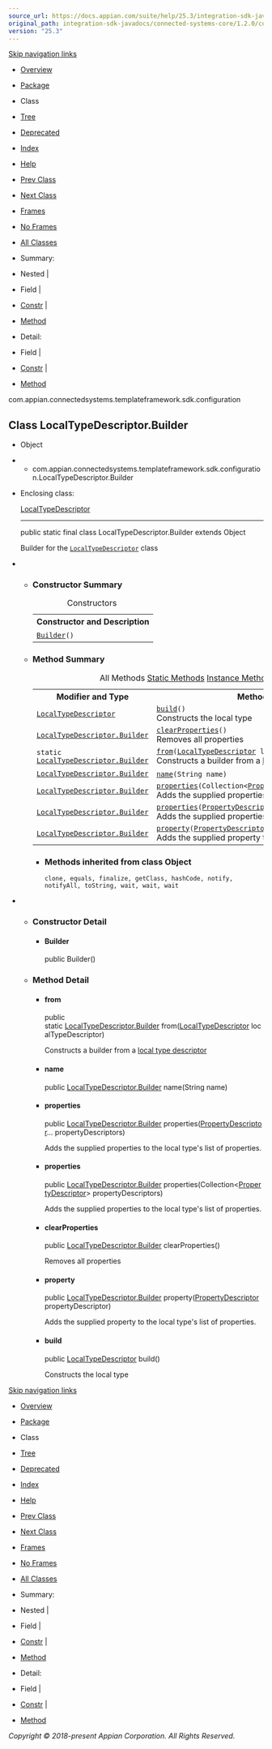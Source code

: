 ```yaml
---
source_url: https://docs.appian.com/suite/help/25.3/integration-sdk-javadocs/connected-systems-core/1.2.0/com/appian/connectedsystems/templateframework/sdk/configuration/LocalTypeDescriptor.Builder.html
original_path: integration-sdk-javadocs/connected-systems-core/1.2.0/com/appian/connectedsystems/templateframework/sdk/configuration/LocalTypeDescriptor.Builder.html
version: "25.3"
---
```


[Skip navigation links](#skip.navbar.top "Skip navigation links")

-   [Overview](../../../../../../overview-summary.html)
-   [Package](package-summary.html)
-   Class
-   [Tree](package-tree.html)
-   [Deprecated](../../../../../../deprecated-list.html)
-   [Index](../../../../../../index-all.html)
-   [Help](../../../../../../help-doc.html)

-   [Prev Class](../../../../../../com/appian/connectedsystems/templateframework/sdk/configuration/LocalTypeDescriptor.html "class in com.appian.connectedsystems.templateframework.sdk.configuration")
-   [Next Class](../../../../../../com/appian/connectedsystems/templateframework/sdk/configuration/LocalTypePropertyDescriptor.html "class in com.appian.connectedsystems.templateframework.sdk.configuration")

-   [Frames](../../../../../../index.html?com/appian/connectedsystems/templateframework/sdk/configuration/LocalTypeDescriptor.Builder.html)
-   [No Frames](LocalTypeDescriptor.Builder.html)

-   [All Classes](../../../../../../allclasses-noframe.html)

-   Summary: 
-   Nested | 
-   Field | 
-   [Constr](#constructor.summary) | 
-   [Method](#method.summary)

-   Detail: 
-   Field | 
-   [Constr](#constructor.detail) | 
-   [Method](#method.detail)

com.appian.connectedsystems.templateframework.sdk.configuration

## Class LocalTypeDescriptor.Builder

-   Object
-   -   com.appian.connectedsystems.templateframework.sdk.configuration.LocalTypeDescriptor.Builder

-   Enclosing class:

    [LocalTypeDescriptor](../../../../../../com/appian/connectedsystems/templateframework/sdk/configuration/LocalTypeDescriptor.html "class in com.appian.connectedsystems.templateframework.sdk.configuration")

    * * *

    public static final class LocalTypeDescriptor.Builder
    extends Object

    Builder for the [`LocalTypeDescriptor`](../../../../../../com/appian/connectedsystems/templateframework/sdk/configuration/LocalTypeDescriptor.html "class in com.appian.connectedsystems.templateframework.sdk.configuration") class

-   -   ### Constructor Summary

        <table class="memberSummary" border="0" cellpadding="3" cellspacing="0" summary="Constructor Summary table, listing constructors, and an explanation"><caption><span>Constructors</span><span class="tabEnd">&nbsp;</span></caption><tbody><tr><th class="colOne" scope="col">Constructor and Description</th></tr><tr class="altColor"><td class="colOne"><code><span class="memberNameLink"><a href="../../../../../../com/appian/connectedsystems/templateframework/sdk/configuration/LocalTypeDescriptor.Builder.html#Builder--">Builder</a></span>()</code>&nbsp;</td></tr></tbody></table>

    -   ### Method Summary

        <table class="memberSummary" border="0" cellpadding="3" cellspacing="0" summary="Method Summary table, listing methods, and an explanation"><caption><span id="t0" class="activeTableTab"><span>All Methods</span><span class="tabEnd">&nbsp;</span></span><span id="t1" class="tableTab"><span><a href="javascript:show(1);">Static Methods</a></span><span class="tabEnd">&nbsp;</span></span><span id="t2" class="tableTab"><span><a href="javascript:show(2);">Instance Methods</a></span><span class="tabEnd">&nbsp;</span></span><span id="t4" class="tableTab"><span><a href="javascript:show(8);">Concrete Methods</a></span><span class="tabEnd">&nbsp;</span></span></caption><tbody><tr><th class="colFirst" scope="col">Modifier and Type</th><th class="colLast" scope="col">Method and Description</th></tr><tr id="i0" class="altColor"><td class="colFirst"><code><a href="../../../../../../com/appian/connectedsystems/templateframework/sdk/configuration/LocalTypeDescriptor.html" title="class in com.appian.connectedsystems.templateframework.sdk.configuration">LocalTypeDescriptor</a></code></td><td class="colLast"><code><span class="memberNameLink"><a href="../../../../../../com/appian/connectedsystems/templateframework/sdk/configuration/LocalTypeDescriptor.Builder.html#build--">build</a></span>()</code><div class="block">Constructs the local type</div></td></tr><tr id="i1" class="rowColor"><td class="colFirst"><code><a href="../../../../../../com/appian/connectedsystems/templateframework/sdk/configuration/LocalTypeDescriptor.Builder.html" title="class in com.appian.connectedsystems.templateframework.sdk.configuration">LocalTypeDescriptor.Builder</a></code></td><td class="colLast"><code><span class="memberNameLink"><a href="../../../../../../com/appian/connectedsystems/templateframework/sdk/configuration/LocalTypeDescriptor.Builder.html#clearProperties--">clearProperties</a></span>()</code><div class="block">Removes all properties</div></td></tr><tr id="i2" class="altColor"><td class="colFirst"><code>static <a href="../../../../../../com/appian/connectedsystems/templateframework/sdk/configuration/LocalTypeDescriptor.Builder.html" title="class in com.appian.connectedsystems.templateframework.sdk.configuration">LocalTypeDescriptor.Builder</a></code></td><td class="colLast"><code><span class="memberNameLink"><a href="../../../../../../com/appian/connectedsystems/templateframework/sdk/configuration/LocalTypeDescriptor.Builder.html#from-com.appian.connectedsystems.templateframework.sdk.configuration.LocalTypeDescriptor-">from</a></span>(<a href="../../../../../../com/appian/connectedsystems/templateframework/sdk/configuration/LocalTypeDescriptor.html" title="class in com.appian.connectedsystems.templateframework.sdk.configuration">LocalTypeDescriptor</a>&nbsp;localTypeDescriptor)</code><div class="block">Constructs a builder from a <a href="../../../../../../com/appian/connectedsystems/templateframework/sdk/configuration/LocalTypeDescriptor.html" title="class in com.appian.connectedsystems.templateframework.sdk.configuration">local type descriptor</a></div></td></tr><tr id="i3" class="rowColor"><td class="colFirst"><code><a href="../../../../../../com/appian/connectedsystems/templateframework/sdk/configuration/LocalTypeDescriptor.Builder.html" title="class in com.appian.connectedsystems.templateframework.sdk.configuration">LocalTypeDescriptor.Builder</a></code></td><td class="colLast"><code><span class="memberNameLink"><a href="../../../../../../com/appian/connectedsystems/templateframework/sdk/configuration/LocalTypeDescriptor.Builder.html#name-java.lang.String-">name</a></span>(String&nbsp;name)</code>&nbsp;</td></tr><tr id="i4" class="altColor"><td class="colFirst"><code><a href="../../../../../../com/appian/connectedsystems/templateframework/sdk/configuration/LocalTypeDescriptor.Builder.html" title="class in com.appian.connectedsystems.templateframework.sdk.configuration">LocalTypeDescriptor.Builder</a></code></td><td class="colLast"><code><span class="memberNameLink"><a href="../../../../../../com/appian/connectedsystems/templateframework/sdk/configuration/LocalTypeDescriptor.Builder.html#properties-java.util.Collection-">properties</a></span>(Collection&lt;<a href="../../../../../../com/appian/connectedsystems/templateframework/sdk/configuration/PropertyDescriptor.html" title="class in com.appian.connectedsystems.templateframework.sdk.configuration">PropertyDescriptor</a>&gt;&nbsp;propertyDescriptors)</code><div class="block">Adds the supplied properties to the local type's list of properties.</div></td></tr><tr id="i5" class="rowColor"><td class="colFirst"><code><a href="../../../../../../com/appian/connectedsystems/templateframework/sdk/configuration/LocalTypeDescriptor.Builder.html" title="class in com.appian.connectedsystems.templateframework.sdk.configuration">LocalTypeDescriptor.Builder</a></code></td><td class="colLast"><code><span class="memberNameLink"><a href="../../../../../../com/appian/connectedsystems/templateframework/sdk/configuration/LocalTypeDescriptor.Builder.html#properties-com.appian.connectedsystems.templateframework.sdk.configuration.PropertyDescriptor...-">properties</a></span>(<a href="../../../../../../com/appian/connectedsystems/templateframework/sdk/configuration/PropertyDescriptor.html" title="class in com.appian.connectedsystems.templateframework.sdk.configuration">PropertyDescriptor</a>...&nbsp;propertyDescriptors)</code><div class="block">Adds the supplied properties to the local type's list of properties.</div></td></tr><tr id="i6" class="altColor"><td class="colFirst"><code><a href="../../../../../../com/appian/connectedsystems/templateframework/sdk/configuration/LocalTypeDescriptor.Builder.html" title="class in com.appian.connectedsystems.templateframework.sdk.configuration">LocalTypeDescriptor.Builder</a></code></td><td class="colLast"><code><span class="memberNameLink"><a href="../../../../../../com/appian/connectedsystems/templateframework/sdk/configuration/LocalTypeDescriptor.Builder.html#property-com.appian.connectedsystems.templateframework.sdk.configuration.PropertyDescriptor-">property</a></span>(<a href="../../../../../../com/appian/connectedsystems/templateframework/sdk/configuration/PropertyDescriptor.html" title="class in com.appian.connectedsystems.templateframework.sdk.configuration">PropertyDescriptor</a>&nbsp;propertyDescriptor)</code><div class="block">Adds the supplied property to the local type's list of properties.</div></td></tr></tbody></table>

        -   ### Methods inherited from class Object

            `clone, equals, finalize, getClass, hashCode, notify, notifyAll, toString, wait, wait, wait`

-   -   ### Constructor Detail

        -   #### Builder

            public Builder()

    -   ### Method Detail

        -   #### from

            public static [LocalTypeDescriptor.Builder](../../../../../../com/appian/connectedsystems/templateframework/sdk/configuration/LocalTypeDescriptor.Builder.html "class in com.appian.connectedsystems.templateframework.sdk.configuration") from([LocalTypeDescriptor](../../../../../../com/appian/connectedsystems/templateframework/sdk/configuration/LocalTypeDescriptor.html "class in com.appian.connectedsystems.templateframework.sdk.configuration") localTypeDescriptor)

            Constructs a builder from a [local type descriptor](../../../../../../com/appian/connectedsystems/templateframework/sdk/configuration/LocalTypeDescriptor.html "class in com.appian.connectedsystems.templateframework.sdk.configuration")

        -   #### name

            public [LocalTypeDescriptor.Builder](../../../../../../com/appian/connectedsystems/templateframework/sdk/configuration/LocalTypeDescriptor.Builder.html "class in com.appian.connectedsystems.templateframework.sdk.configuration") name(String name)

        -   #### properties

            public [LocalTypeDescriptor.Builder](../../../../../../com/appian/connectedsystems/templateframework/sdk/configuration/LocalTypeDescriptor.Builder.html "class in com.appian.connectedsystems.templateframework.sdk.configuration") properties([PropertyDescriptor](../../../../../../com/appian/connectedsystems/templateframework/sdk/configuration/PropertyDescriptor.html "class in com.appian.connectedsystems.templateframework.sdk.configuration")... propertyDescriptors)

            Adds the supplied properties to the local type's list of properties.

        -   #### properties

            public [LocalTypeDescriptor.Builder](../../../../../../com/appian/connectedsystems/templateframework/sdk/configuration/LocalTypeDescriptor.Builder.html "class in com.appian.connectedsystems.templateframework.sdk.configuration") properties(Collection<[PropertyDescriptor](../../../../../../com/appian/connectedsystems/templateframework/sdk/configuration/PropertyDescriptor.html "class in com.appian.connectedsystems.templateframework.sdk.configuration")\> propertyDescriptors)

            Adds the supplied properties to the local type's list of properties.

        -   #### clearProperties

            public [LocalTypeDescriptor.Builder](../../../../../../com/appian/connectedsystems/templateframework/sdk/configuration/LocalTypeDescriptor.Builder.html "class in com.appian.connectedsystems.templateframework.sdk.configuration") clearProperties()

            Removes all properties

        -   #### property

            public [LocalTypeDescriptor.Builder](../../../../../../com/appian/connectedsystems/templateframework/sdk/configuration/LocalTypeDescriptor.Builder.html "class in com.appian.connectedsystems.templateframework.sdk.configuration") property([PropertyDescriptor](../../../../../../com/appian/connectedsystems/templateframework/sdk/configuration/PropertyDescriptor.html "class in com.appian.connectedsystems.templateframework.sdk.configuration") propertyDescriptor)

            Adds the supplied property to the local type's list of properties.

        -   #### build

            public [LocalTypeDescriptor](../../../../../../com/appian/connectedsystems/templateframework/sdk/configuration/LocalTypeDescriptor.html "class in com.appian.connectedsystems.templateframework.sdk.configuration") build()

            Constructs the local type

[Skip navigation links](#skip.navbar.bottom "Skip navigation links")

-   [Overview](../../../../../../overview-summary.html)
-   [Package](package-summary.html)
-   Class
-   [Tree](package-tree.html)
-   [Deprecated](../../../../../../deprecated-list.html)
-   [Index](../../../../../../index-all.html)
-   [Help](../../../../../../help-doc.html)

-   [Prev Class](../../../../../../com/appian/connectedsystems/templateframework/sdk/configuration/LocalTypeDescriptor.html "class in com.appian.connectedsystems.templateframework.sdk.configuration")
-   [Next Class](../../../../../../com/appian/connectedsystems/templateframework/sdk/configuration/LocalTypePropertyDescriptor.html "class in com.appian.connectedsystems.templateframework.sdk.configuration")

-   [Frames](../../../../../../index.html?com/appian/connectedsystems/templateframework/sdk/configuration/LocalTypeDescriptor.Builder.html)
-   [No Frames](LocalTypeDescriptor.Builder.html)

-   [All Classes](../../../../../../allclasses-noframe.html)

-   Summary: 
-   Nested | 
-   Field | 
-   [Constr](#constructor.summary) | 
-   [Method](#method.summary)

-   Detail: 
-   Field | 
-   [Constr](#constructor.detail) | 
-   [Method](#method.detail)

_Copyright © 2018-present Appian Corporation. All Rights Reserved._